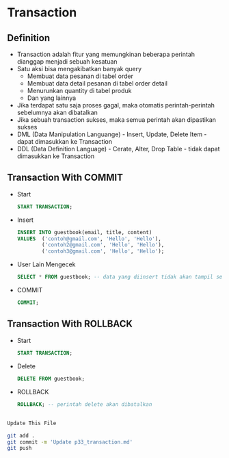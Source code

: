 # Transaction

## Definition
* Transaction adalah fitur yang memungkinan beberapa perintah dianggap menjadi sebuah kesatuan
* Satu aksi bisa mengakibatkan banyak query
    * Membuat data pesanan di tabel order
    * Membuat data detail pesanan di tabel order detail
    * Menurunkan quantity di tabel produk
    * Dan yang lainnya
* Jika terdapat satu saja proses gagal, maka otomatis perintah-perintah sebelumnya akan dibatalkan
* Jika sebuah transaction sukses, maka semua perintah akan dipastikan sukses
* DML (Data Manipulation Languange) - Insert, Update, Delete Item - dapat dimasukkan ke Transaction 
* DDL (Data Definition Language) - Cerate, Alter, Drop Table - tidak dapat dimasukkan ke Transaction 

## Transaction With COMMIT
* Start
    ```sql
    START TRANSACTION;
    ```

* Insert
    ```sql
    INSERT INTO guestbook(email, title, content)
    VALUES 	('contoh@gmail.com', 'Hello', 'Hello'),
            ('contoh2@gmail.com', 'Hello', 'Hello'),
            ('contoh3@gmail.com', 'Hello', 'Hello');
    ```

* User Lain Mengecek
    ```sql
    SELECT * FROM guestbook; -- data yang diinsert tidak akan tampil sebelum dicommit
    ```

* COMMIT
    ```sql
    COMMIT;
    ```

## Transaction With ROLLBACK
* Start
    ```sql
    START TRANSACTION;
    ```

* Delete
    ```sql
    DELETE FROM guestbook;
    ```

* ROLLBACK
    ```sql
    ROLLBACK; -- perintah delete akan dibatalkan
    ```

##
```bash
Update This File
```
```bash
git add .
git commit -m 'Update p33_transaction.md'
git push

```